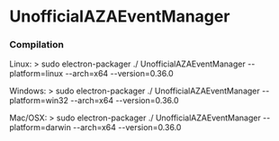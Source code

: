 # UnofficialAZAEventManager


### Compilation

Linux: > sudo electron-packager ./ UnofficialAZAEventManager --platform=linux --arch=x64 --version=0.36.0

Windows: > sudo electron-packager ./ UnofficialAZAEventManager --platform=win32 --arch=x64 --version=0.36.0

Mac/OSX: > sudo electron-packager ./ UnofficialAZAEventManager --platform=darwin --arch=x64 --version=0.36.0
